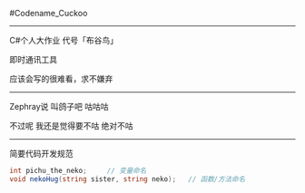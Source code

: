 #Codename_Cuckoo

---

C#个人大作业 代号「布谷鸟」

即时通讯工具

应该会写的很难看，求不嫌弃

---

Zephray说 叫鸽子吧 咕咕咕

不过呢 我还是觉得要不咕 绝对不咕



---

简要代码开发规范

```c#
int pichu_the_neko;		// 变量命名
void nekoHug(string sister, string neko);	// 函数/方法命名
```



